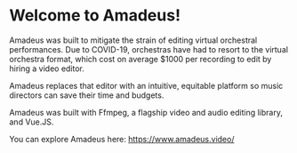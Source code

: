 # Welcome to Amadeus!

Amadeus was built to mitigate the strain of editing virtual orchestral performances. 
Due to COVID-19, orchestras have had to resort to the virtual orchestra format, which cost on average $1000 per recording to edit by hiring a video editor.

Amadeus replaces that editor with an intuitive, equitable platform so music directors can save their time and budgets.

Amadeus was built with Ffmpeg, a flagship video and audio editing library, and Vue.JS.

You can explore Amadeus here: https://www.amadeus.video/
